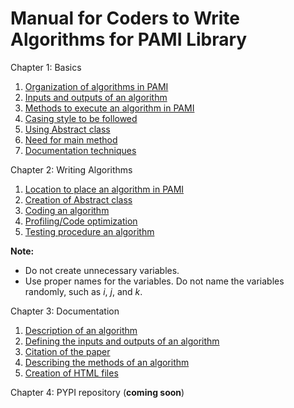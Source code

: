 # Manual for Coders to Write Algorithms for PAMI Library

Chapter 1: Basics

1. [Organization of algorithms in PAMI](algorithmsOrganization.html)
2. [Inputs and outputs of an algorithm](inputOutput.html)
3. [Methods to execute an algorithm in PAMI](methodsToExecuteAlgorithms.html)
4. [Casing style to be followed](casingAlgorithm.html)
5. [Using Abstract class](abstractClassImportance.html)
6. [Need for main method](needForMainMethod.html)
7. [Documentation techniques](documentationTechnique.html)

Chapter 2: Writing Algorithms

1. [Location to place an algorithm in PAMI](locationOfAlgorithm.html)
2. [Creation of Abstract class](abstractClassCreation.html)
3. [Coding an algorithm](algorithmCoding.html)
4. [Profiling/Code optimization](profiling.html)
5. [Testing procedure an algorithm](testingAlgorithmProcedure.html)

__Note:__
- Do not create unnecessary variables.
- Use proper names for the variables. Do not name the variables randomly, such as _i_, _j_, and _k_.

Chapter 3: Documentation

1. [Description of an algorithm](algorithmDescription.html)
2. [Defining the inputs and outputs of an algorithm](definingInputsOutputs.html)
3. [Citation of the paper](paperCitation.html)
4. [Describing the methods of an algorithm](describeMethods.html)
5. [Creation of HTML files](creationOfHTML.html)

Chapter 4: PYPI repository  (__coming soon__)


